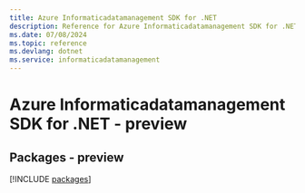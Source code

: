 ```yaml
---
title: Azure Informaticadatamanagement SDK for .NET
description: Reference for Azure Informaticadatamanagement SDK for .NET
ms.date: 07/08/2024
ms.topic: reference
ms.devlang: dotnet
ms.service: informaticadatamanagement
---
```

# Azure Informaticadatamanagement SDK for .NET - preview
## Packages - preview
[!INCLUDE [packages](informaticadatamanagement-index.md)]